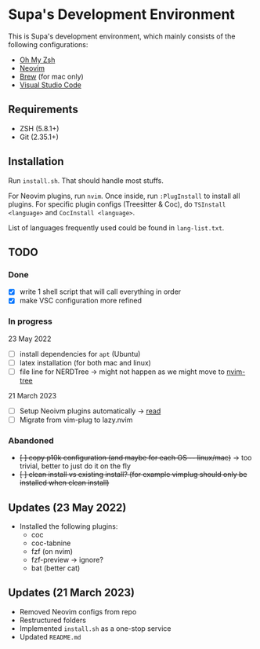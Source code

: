 # Supa's Development Environment

This is Supa's development environment, which mainly consists of the following configurations:

- [Oh My Zsh](https://ohmyz.sh/)
- [Neovim](https://neovim.io/)
- [Brew](https://brew.sh/) (for mac only)
- [Visual Studio Code](https://code.visualstudio.com/)

## Requirements

- ZSH (5.8.1+)
- Git (2.35.1+)

## Installation

Run `install.sh`. That should handle most stuffs.

For Neovim plugins, run `nvim`. Once inside, run `:PlugInstall` to install all plugins. For specific plugin configs (Treesitter & Coc), do `TSInstall <language>` and `CocInstall <language>`.

List of languages frequently used could be found in `lang-list.txt`.

## TODO

### Done

- [x] write 1 shell script that will call everything in order
- [x] make VSC configuration more refined

### In progress

23 May 2022

- [ ] install dependencies for `apt` (Ubuntu)
- [ ] latex installation (for both mac and linux)
- [ ] file line for NERDTree -> might not happen as we might move to [nvim-tree](https://github.com/nvim-tree/nvim-tree.lua)

21 March 2023

- [ ] Setup Neoivm plugins automatically -> [read](https://stackoverflow.com/questions/13522599/how-to-run-vim-commands-from-terminal)
- [ ] Migrate from vim-plug to lazy.nvim

### Abandoned

- ~~[ ] copy p10k configuration (and maybe for each OS -- linux/mac)~~ -> too trivial, better to just do it on the fly
- ~~[ ] clean install vs existing install? (for example vimplug should only be installed when clean install)~~

## Updates (23 May 2022)

- Installed the following plugins:
  - coc
  - coc-tabnine
  - fzf (on nvim)
  - fzf-preview -> ignore?
  - bat (better cat)

## Updates (21 March 2023)

- Removed Neovim configs from repo
- Restructured folders
- Implemented `install.sh` as a one-stop service
- Updated `README.md`
